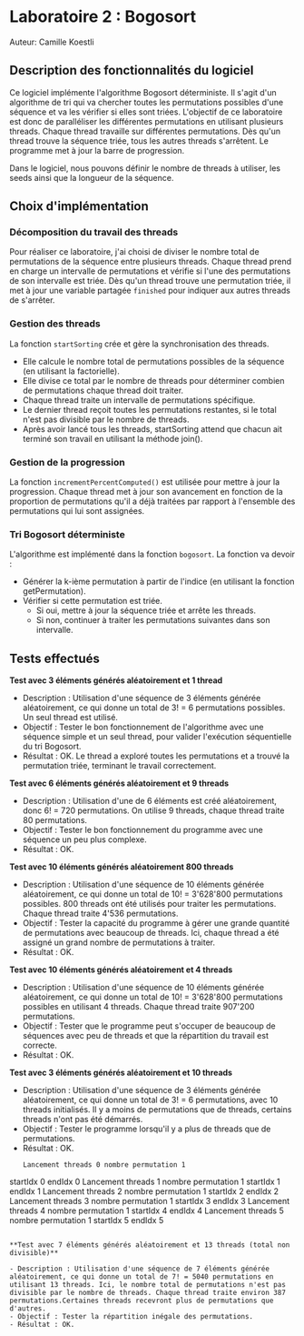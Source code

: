 # Laboratoire 2 : Bogosort

Auteur: Camille Koestli

## Description des fonctionnalités du logiciel
Ce logiciel implémente l'algorithme Bogosort déterministe. Il s'agit d'un algorithme de tri qui va chercher toutes les permutations possibles d'une séquence et va les vérifier si elles sont triées. L'objectif de ce laboratoire est donc de paralléliser les différentes permutations en utilisant plusieurs threads. Chaque thread travaille sur différentes permutations. Dès qu'un thread trouve la séquence triée, tous les autres threads s'arrêtent. Le programme met à jour la barre de progression.

Dans le logiciel, nous pouvons définir le nombre de threads à utiliser, les seeds ainsi que la longueur de la séquence.


## Choix d'implémentation
### Décomposition du travail des threads
Pour réaliser ce laboratoire, j'ai choisi de diviser le nombre total de permutations de la séquence entre plusieurs threads. Chaque thread prend en charge un intervalle de permutations et vérifie si l'une des permutations de son intervalle est triée. Dès qu'un thread trouve une permutation triée, il met à jour une variable partagée `finished` pour indiquer aux autres threads de s'arrêter.

### Gestion des threads
La fonction `startSorting` crée et gère la synchronisation des threads.
- Elle calcule le nombre total de permutations possibles de la séquence (en utilisant la factorielle).
- Elle divise ce total par le nombre de threads pour déterminer combien de permutations chaque thread doit traiter.
- Chaque thread traite un intervalle de permutations spécifique.
- Le dernier thread reçoit toutes les permutations restantes, si le total n'est pas divisible par le nombre de threads.
- Après avoir lancé tous les threads, startSorting attend que chacun ait terminé son travail en utilisant la méthode join().

### Gestion de la progression
La fonction `incrementPercentComputed()` est utilisée pour mettre à jour la progression. Chaque thread met à jour son avancement en fonction de la proportion de permutations qu'il a déjà traitées par rapport à l'ensemble des permutations qui lui sont assignées.

### Tri Bogosort déterministe
L'algorithme est implémenté dans la fonction `bogosort`. La fonction va devoir :
- Générer la k-ième permutation à partir de l'indice (en utilisant la fonction getPermutation).
- Vérifier si cette permutation est triée.
  - Si oui, mettre à jour la séquence triée et arrête les threads.
  - Si non, continuer à traiter les permutations suivantes dans son intervalle.

## Tests effectués
**Test avec 3 éléments générés aléatoirement et 1 thread**

- Description : Utilisation d'une séquence de 3 éléments générée aléatoirement, ce qui donne un total de 3! = 6 permutations possibles. Un seul thread est utilisé.
- Objectif : Tester le bon fonctionnement de l'algorithme avec une séquence simple et un seul thread, pour valider l'exécution séquentielle du tri Bogosort.
- Résultat : OK. Le thread a exploré toutes les permutations et a trouvé la permutation triée, terminant le travail correctement.

**Test avec 6 éléments générés aléatoirement et 9 threads**

- Description : Utilisation d'une de 6 éléments est créé aléatoirement, donc 6! = 720 permutations. On utilise 9 threads, chaque thread traite 80 permutations.
- Objectif : Tester le bon fonctionnement du programme avec une séquence un peu plus complexe.
- Résultat : OK.

**Test avec 10 éléments générés aléatoirement 800 threads**

- Description : Utilisation d'une séquence de 10 éléments générée aléatoirement, ce qui donne un total de 10! = 3'628'800 permutations possibles. 800 threads ont été utilisés pour traiter les permutations. Chaque thread traite 4'536 permutations.
- Objectif : Tester la capacité du programme à gérer une grande quantité de permutations avec beaucoup de threads. Ici, chaque thread a été assigné un grand nombre de permutations à traiter.
- Résultat : OK.

**Test avec 10 éléments générés aléatoirement et 4 threads**

- Description : Utilisation d'une séquence de 10 éléments générée aléatoirement, ce qui donne un total de 10! = 3'628'800 permutations possibles en utilisant 4 threads. Chaque thread traite 907'200 permutations.
- Objectif : Tester que le programme peut s'occuper de beaucoup de séquences avec peu de threads et que la répartition du travail est correcte.
- Résultat : OK.

**Test avec 3 éléments générés aléatoirement et 10 threads**

- Description : Utilisation d'une séquence de 3 éléments générée aléatoirement, ce qui donne un total de 3! = 6 permutations, avec 10 threads initialisés. Il y a moins de permutations que de threads, certains threads n'ont pas été démarrés.
- Objectif : Tester le programme lorsqu'il y a plus de threads que de permutations.
- Résultat : OK.
  ```
  Lancement threads 0 nombre permutation 1
startIdx 0 endIdx 0
Lancement threads 1 nombre permutation 1
startIdx 1 endIdx 1
Lancement threads 2 nombre permutation 1
startIdx 2 endIdx 2
Lancement threads 3 nombre permutation 1
startIdx 3 endIdx 3
Lancement threads 4 nombre permutation 1
startIdx 4 endIdx 4
Lancement threads 5 nombre permutation 1
startIdx 5 endIdx 5
  ```

**Test avec 7 éléments générés aléatoirement et 13 threads (total non divisible)**

- Description : Utilisation d'une séquence de 7 éléments générée aléatoirement, ce qui donne un total de 7! = 5040 permutations en utilisant 13 threads. Ici, le nombre total de permutations n'est pas divisible par le nombre de threads. Chaque thread traite environ 387 permutations.Certaines threads recevront plus de permutations que d'autres.
- Objectif : Tester la répartition inégale des permutations.
- Résultat : OK.